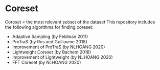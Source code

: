 # Coreset
Coreset = the most relevant subset of the dataset
This repository includes the following algorithms for finding coreset:
  - Adaptive Sampling (by Feldman 2011)
  - ProTraS (by Ros and Guillaume 2018)
  - Improvement of ProTraS (by NLHOANG 2020)
  - Lightweight Coreset (by Bachem 2018)
  - Improvement of Lightweight (by NLHOANG 2020)
  - FFT Coreset (by NLHOANG 2020)

